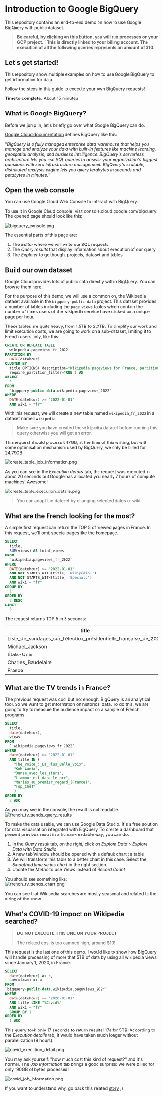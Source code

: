 # Introduction to Google BigQuery

This repository contains an end-to-end demo on how to use Google BigQuery with public dataset.

> **Be careful, by clicking on this button, you will run processes on your GCP project. `
> This is directly linked to your billing account. 
> The execution of all the following queries represents an amount of $10.**

## Let's get started!

This repository show multiple examples on how to use Google BigQuery to get information for data.

Follow the steps in this guide to execute your own BigQuery requests!

**Time to complete:** About 15 minutes

## What is Google BigQuery?

Before we jump in, let's briefly go over what Google BigQuery can do.

[Google Cloud documentation](https://cloud.google.com/bigquery/docs/introduction#bigquery-analytics) defines BigQuery like this:

"*BigQuery is a fully managed enterprise data warehouse that helps you manage and
analyze your data with built-in features like machine learning, geospatial analysis,
and business intelligence. BigQuery's serverless architecture lets you use SQL queries
to answer your organization's biggest questions with zero infrastructure management. BigQuery's scalable, distributed analysis engine lets you query terabytes in seconds and petabytes in minutes.*"

## Open the web console

You can use Google Cloud Web Console to interact with BigQuery.

To use it in Google Cloud console, visit [console.cloud.google.com/bigquery](console.cloud.google.com/bigquery).
The opened page should look like this:

![bigquery_console.png](images/bigquery_console.png)

The essential parts of this page are:
1. The *Editor* where we will write our SQL requests
2. The *Query results* that display information about execution of our query
3. The *Explorer* to go thought projects, dataset and tables

## Build our own dataset

Google Cloud provides lots of public data directly within BigQuery. You can browse them [here](https://console.cloud.google.com/marketplace/browse?filter=solution-type:dataset&_ga=2.267838222.1264824523.1653136283-1957448354.1629297483&_gac=1.120508538.1652858806.Cj0KCQjwspKUBhCvARIsAB2IYuuHWErOGZ2p-CBnAT7yFW78NXdqQKzkSErvRFB_iyEuz8Rhbu4iy58aAlDeEALw_wcB).

For the purpose of this demo, we will use a common on, the Wikipedia dataset available in the `bigquery-public-data` project.
This dataset provides a number of tables including the `page_views` tables which contain the number of times users of
the wikipedia service have clicked on a unique page per hour.

These tables are quite heavy, from 1.5TB to 2.3TB. To simplify our work and limit execution costs, we are going to work on a sub-dataset, limiting it to French users only, like this:
```sql
CREATE OR REPLACE TABLE
  wikipedia.pageviews_fr_2022
PARTITION BY
  DATE(datehour)
CLUSTER BY
  title OPTIONS( description="Wikipedia pageviews for France, partition by date and clustured by title",
  require_partition_filter=TRUE ) AS
SELECT
  *
FROM
  `bigquery-public-data.wikipedia.pageviews_2022`
WHERE
  DATE(datehour) >= "2022-01-01"
  AND wiki = "fr"
```
With this request, we will create a new table named `wikipedia_fr_2022` in a dataset named `wikipedia`
> Make sure you have created the `wikipedia` dataset before running this query otherwise you will get an error.

This request should process 847GB, at the time of this writing, but with some optimisation mechanism used by BigQuery,
we only be billed for 24,79GB:

![create_table_job_information.png](images/create_table_job_information.png)

As you can see in the *Execution details* tab, the request was executed in about 20 seconds but Google has allocated you nearly 7 hours of compute machines! Awesome!

![create_table_execution_details.png](images/create_table_execution_details.png)

> You can adapt the dateset by changing selected dates or wiki.

## What are the French looking for the most?

A simple first request can return the TOP 5 of viewed pages in France.
In this request, we'll omit special pages like the homepage.

```sql
SELECT
  title,
  SUM(views) AS total_views
FROM
  `wikipedia.pageviews_fr_2022`
WHERE
  DATE(datehour) >= "2022-01-01"
  AND NOT STARTS_WITH(title, 'Wikipédia:')
  AND NOT STARTS_WITH(title, 'Spécial:')
  AND wiki = "fr"
GROUP BY
  1
ORDER BY
  2 DESC
LIMIT
  5
```

The request returns TOP 5 in 3 seconds:

| title                                                             | total_views |
|-------------------------------------------------------------------|-------------|
| Liste_de_sondages_sur_l'élection_présidentielle_française_de_2022 | 3164436     |
| Michael_Jackson                                                   | 1587252     |
| États-Unis                                                        | 1222191     |
| Charles_Baudelaire                                                | 1118479     |
| France                                                            | 1091169     |


## What are the TV trends in France?

The previous request was cool but not enough. BigQuery is an analytical tool. So we want to get information on historical data.
To do this, we are going to try to measure the audience impact on a sample of French programs.

```sql
SELECT
  title,
  date(datehour),
  views
FROM
  `.wikipedia.pageviews_fr_2022`
WHERE
  date(datehour) >= '2022-01-01'
  AND title IN ( 
    "The_Voice_:_La_Plus_Belle_Voix",
    "Koh-Lanta",
    "Danse_avec_les_stars",
    "L'amour_est_dans_le_pré",
    "Mariés_au_premier_regard_(France)",
    "Top_Chef"
    )
ORDER BY
  2 ASC
```

As you may see in the console, the result is not readable.
![french_tv_trends_query_results](images/french_tv_trends_query_results.png)

To make the data usable, we can use Google Data Studio. It's a free solution for data visualisation integrated with BigQuery.
To create a dashboard that present previous result in a human-readable way, you can do:
1. In the *Query result* tab, on the right, click on *Explore Data* > *Explore Data with Data Studio*
2. A new tab/window should be opened with a default chart : a table
3. We will transform this table to a better chart in this case. Select the *Smoothed time series chart* in the right section.
4. Update the *Metric* to use *Views* instead of *Record Count*

You should see something like:  
![french_tv_trends_chart.png](images/french_tv_trends_chart.png)

You can see that Wikipedia searches are mostly seasonal and related to the airing of the show.

## What's COVID-19 impoct on Wikipedia searched?

> **DO NOT EXECUTE THIS ONE ON YOUR PROJECT**
>
> The related cost is too damned high, around $10!

This request is the last one of this demo. I would like to show how BigQuery will handle processing of more that 5TB of data
by using all wikipedia views since January 1, 2020, in France.

```sql
SELECT
  date(datehour) as d,
  SUM(views) as v
FROM
`bigquery-public-data.wikipedia.pageviews_202*`
WHERE
  date(datehour) >= '2020-01-01'
  AND title LIKE "%Covid%"
  AND wiki = "fr"
  GROUP BY 1
ORDER BY
  1 ASC
```

This query took only 17 seconds to return results! 17s for 5TB!
According to the *Execution details* tab, it would have taken much longer without parallelization (9 hours).

![covid_execution_detail.png](images/covid_execution_detail.png)

You may ask yourself: "how much cost this kind of request?" and it's normal.
The *Job Information* tab brings a good surprise: we were billed for only 190GB of bytes processed!

![covid_job_information.png](images/covid_job_information.png)

If you want to understand why, go back this related [story](https://sn0rks.medium.com/bigquery-101-how-to-tame-the-beast-2a7016de829a) ;) 
